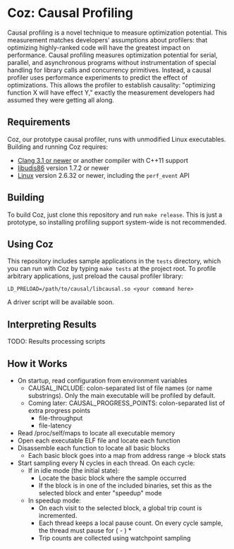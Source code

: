 # Coz: Causal Profiling
Causal profiling is a novel technique to measure optimization potential.
This measurement matches developers' assumptions about profilers: that
optimizing highly-ranked code will have the greatest impact on 
performance. Causal profiling measures optimization potential for serial, 
parallel, and asynchronous programs without instrumentation of special 
handling for library calls and concurrency primitives. Instead, a causal
profiler uses performance experiments to predict the effect of
optimizations. This allows the profiler to establish causality: 
"optimizing function X will have effect Y," exactly the measurement 
developers had assumed they were getting all along.

## Requirements
Coz, our prototype causal profiler, runs with unmodified Linux executables. Building and running Coz requires:

- [Clang 3.1 or newer](http://clang.llvm.org) or another compiler with C++11 support
- [libudis86](http://udis86.sourceforge.net) version 1.7.2 or newer
- [Linux](http://kernel.org) version 2.6.32 or newer, including the `perf_event` API

## Building
To build Coz, just clone this repository and run `make release`. This is just a prototype, so installing profiling support system-wide is not recommended.

## Using Coz
This repository includes sample applications in the `tests` directory, which you can run with Coz by typing `make tests` at the project root. To profile arbitrary applications, just preload the causal profiler library:

    LD_PRELOAD=/path/to/causal/libcausal.so <your command here>

A driver script will be available soon.

## Interpreting Results
TODO: Results processing scripts

## How it Works

- On startup, read configuration from environment variables
  - CAUSAL_INCLUDE: colon-separated list of file names (or name substrings). Only the main executable will be profiled by default.
  - Coming later: CAUSAL_PROGRESS_POINTS: colon-separated list of extra progress points
    - file-throughput
    - file-latency
- Read /proc/self/maps to locate all executable memory
- Open each executable ELF file and locate each function
- Disassemble each function to locate all basic blocks
  - Each basic block goes into a map from address range -> block stats
- Start sampling every N cycles in each thread. On each cycle:
  - If in idle mode (the initial state):
    - Locate the basic block where the sample occurred
    - If the block is in one of the included binaries, set this as the selected block and enter "speedup" mode
  - In speedup mode:
    - On each visit to the selected block, a global trip count is incremented.
    - Each thread keeps a local pause count. On every cycle sample, the thread must pause for (<global trip count> - <local pause count>) * <delay size>
    - Trip counts are collected using watchpoint sampling